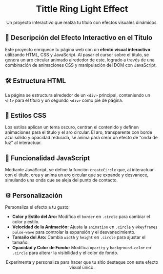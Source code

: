 <h1 align="center">Tittle Ring Light Effect</h1>
<p align="center">Un proyecto interactivo que realza tu título con efectos visuales dinámicos.</p>

## 🌟 Descripción del Efecto Interactivo en el Título
Este proyecto enriquece tu página web con un <strong>efecto visual interactivo</strong> utilizando HTML, CSS y JavaScript. Al pasar el cursor sobre el título, se genera un aro circular animado alrededor de este, logrado a través de una combinación de animaciones CSS y manipulación del DOM con JavaScript.

## 🛠 Estructura HTML
La página se estructura alrededor de un `<div>` principal, conteniendo un `<h1>` para el título y un segundo `<div>` como pie de página.

## 💅 Estilos CSS
Los estilos aplican un tema oscuro, centran el contenido y definen animaciones para el título y el aro circular. El aro, transparente con borde azul sólido y opacidad reducida, se anima para crear un efecto de "onda de luz" al interactuar.

## 📜 Funcionalidad JavaScript
Mediante JavaScript, se define la función `createCircle` que, al interactuar con el título, crea y anima un aro circular que se expande y desvanece, simulando una onda que se aleja del punto de contacto.

## ⚙ Personalización
Personaliza el efecto a tu gusto:

- **Color y Estilo del Aro:** Modifica el `border` en `.circle` para cambiar el color y estilo.
- **Velocidad de la Animación:** Ajusta la `animation` en `.circle` y `@keyframes pulse-wave` para controlar la expansión y el desvanecimiento.
- **Tamaño del Aro:** Cambia `width` y `height` en `.circle` para ajustar el tamaño.
- **Opacidad y Color de Fondo:** Modifica `opacity` y `background-color` en `.circle` para alterar la visibilidad y el color de fondo.

<p align="center">Experimenta y personaliza para hacer que tu sitio destaque con este efecto visual único.</p>
